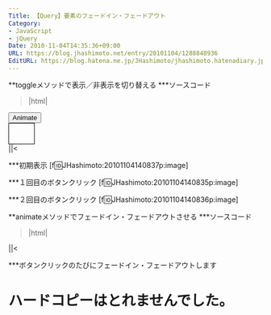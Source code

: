 ```yaml
---
Title: 【Query】要素のフェードイン・フェードアウト
Category:
- JavaScript
- jQuery
Date: 2010-11-04T14:35:36+09:00
URL: https://blog.jhashimoto.net/entry/20101104/1288848936
EditURL: https://blog.hatena.ne.jp/JHashimoto/jhashimoto.hatenadiary.jp/atom/entry/12921228815717258624
---
```


**toggleメソッドで表示／非表示を切り替える
***ソースコード
>|html|
<!DOCTYPE html PUBLIC "-//W3C//DTD XHTML 1.0 Transitional//EN" "http://www.w3.org/TR/xhtml1/DTD/xhtml1-transitional.dtd">
<html>
<head>
<meta http-equiv="content-type" content="text/html; charset=utf-8" />
</head>
<body>
<input id="animate" type="button" value="Animate" />
<div class="box" style="height:40px;width:50;border:1px solid #000000"></div>
</body>
<script type="text/javascript" src="http://ajax.googleapis.com/ajax/libs/jquery/1.4/jquery.js"></script>
<script type="text/javascript">
(function ($) {
	$(document).ready(function () {
		$('#animate').click(function () {
			// 「box」のclassが指定された要素の表示／非表示を切り替える
			$('.box').toggle();
		});
	});
})(jQuery);
</script>
</html>
||<

***初期表示
[f:id:JHashimoto:20101104140837p:image]

***１回目のボタンクリック
[f:id:JHashimoto:20101104140835p:image]

***２回目のボタンクリック
[f:id:JHashimoto:20101104140836p:image]

**animateメソッドでフェードイン・フェードアウトさせる
***ソースコード
>|html|
<script type="text/javascript">
(function ($) {
	$(document).ready(function () {
		$('#animate').click(function () {
			// styleのopacityを徐々に切り替える
			$('.box').animate({ opacity : 'toggle' }, 'slow');
		});
	});
})(jQuery);
</script>
||<

***ボタンクリックのたびにフェードイン・フェードアウトします
# ハードコピーはとれませんでした。
